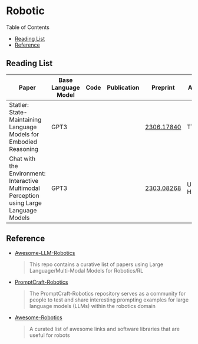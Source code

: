 # Robotic

Table of Contents

- [Reading List](#reading-list)
- [Reference](#reference)

## Reading List

| Paper                                                                                    | Base Language Model | Code | Publication | Preprint                                    | Affiliation         |
| ---------------------------------------------------------------------------------------- | ------------------- | ---- | ----------- | ------------------------------------------- | ------------------- |
| Statler: State-Maintaining Language Models for Embodied Reasoning                        | GPT3                |      |             | [2306.17840](https://arxiv.org/abs/2306.17840) | TTIC                |
| Chat with the Environment: Interactive Multimodal Perception using Large Language Models | GPT3                |      |             | [2303.08268](https://arxiv.org/abs/2303.08268) | Universitat Hamburg |

## Reference

- [Awesome-LLM-Robotics](https://github.com/GT-RIPL/Awesome-LLM-Robotics)
  > This repo contains a curative list of papers using Large Language/Multi-Modal Models for Robotics/RL
  >
- [PromptCraft-Robotics](https://github.com/microsoft/PromptCraft-Robotics)
  > The PromptCraft-Robotics repository serves as a community for people to test and share interesting prompting examples for large language models (LLMs) within the robotics domain
  >
- [Awesome-Robotics](https://github.com/ahundt/awesome-robotics)
  > A curated list of awesome links and software libraries that are useful for robots
  >
